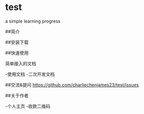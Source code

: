 # test

a simple learning progress

##简介

##安装下载

##快速使用

简单接入的文档

-使用文档
-二次开发文档

##交流&提问
https://github.com/charliechenjames23/test/issues

##关于作者

-个人主页
-收款二维码